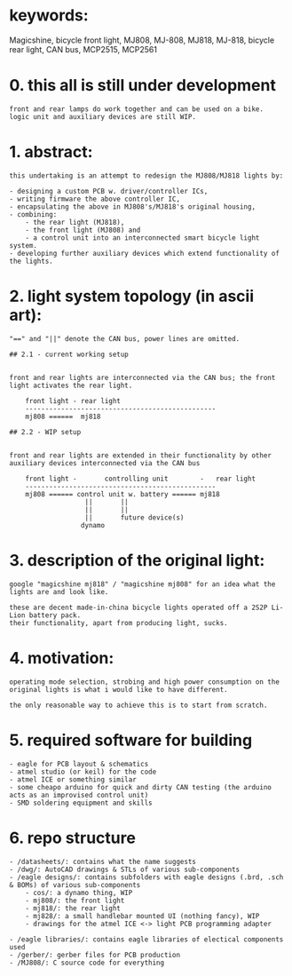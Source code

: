 # keywords:

Magicshine, bicycle front light, MJ808, MJ-808, MJ818, MJ-818, bicycle rear light, CAN bus, MCP2515, MCP2561


# 0. this all is still under development


	front and rear lamps do work together and can be used on a bike.
	logic unit and auxiliary devices are still WIP.


# 1. abstract:	


	this undertaking is an attempt to redesign the MJ808/MJ818 lights by:
	
	- designing a custom PCB w. driver/controller ICs,
	- writing firmware the above controller IC,
	- encapsulating the above in MJ808's/MJ818's original housing,
	- combining:
		- the rear light (MJ818), 
		- the front light (MJ808) and 
		- a control unit into an interconnected smart bicycle light system.
	- developing further auxiliary devices which extend functionality of the lights.
	
	
# 2. light system topology (in ascii art):


	"==" and "||" denote the CAN bus, power lines are omitted.

	## 2.1 - current working setup
	
	
	front and rear lights are interconnected via the CAN bus; the front light activates the rear light.

		front light	- rear light
		------------------------------------------------
		mj808 ======  mj818
	
	## 2.2 - WIP setup
	
	
	front and rear lights are extended in their functionality by other auxiliary devices interconnected via the CAN bus
	
		front light	-		controlling unit		-	rear light
		------------------------------------------------
		mj808 ====== control unit w. battery ====== mj818
                       ||		||
                       ||		||		
                       ||		future device(s)
                      dynamo
	
	
# 3. description of the original light:


	google "magicshine mj818" / "magicshine mj808" for an idea what the lights are and look like.
	
	these are decent made-in-china bicycle lights operated off a 2S2P Li-Lion battery pack.
	their functionality, apart from producing light, sucks.

	
# 4. motivation:


	operating mode selection, strobing and high power consumption on the original lights is what i would like to have different.
	
	the only reasonable way to achieve this is to start from scratch.

	
# 5. required software for building


	- eagle for PCB layout & schematics
	- atmel studio (or keil) for the code
	- atmel ICE or something similar
	- some cheapo arduino for quick and dirty CAN testing (the arduino acts as an improvised control unit)
	- SMD soldering equipment and skills
	
	
# 6. repo structure


	- /datasheets/: contains what the name suggests
	- /dwg/: AutoCAD drawings & STLs of various sub-components
	- /eagle designs/: contains subfolders with eagle designs (.brd, .sch & BOMs) of various sub-components
		- cos/: a dynamo thing, WIP
		- mj808/: the front light
		- mj818/: the rear light
		- mj828/: a small handlebar mounted UI (nothing fancy), WIP
		- drawings for the atmel ICE <-> light PCB programming adapter
		
	- /eagle libraries/: contains eagle libraries of electical components used
	- /gerber/: gerber files for PCB production
	- /MJ808/: C source code for everything

	
